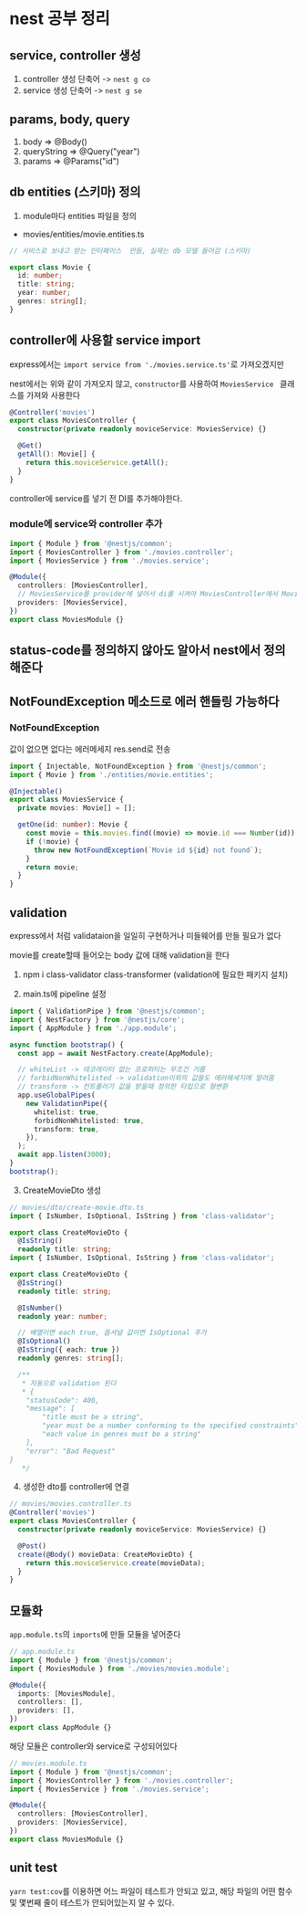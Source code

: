 # nest 공부 정리

## service, controller 생성

1. controller 생성 단축어 -> `nest g co`
2. service 생성 단축어 -> `nest g se`

## params, body, query

1. body => @Body()
2. queryString => @Query("year")
3. params => @Params("id")

## db entities (스키마) 정의

1. module마다 entities 파일을 정의

- movies/entities/movie.entities.ts

```ts
// 서비스로 보내고 받는 인터페이스  만듬, 실제는 db 모델 들어감 (스키마)

export class Movie {
  id: number;
  title: string;
  year: number;
  genres: string[];
}
```

## controller에 사용할 service import

express에서는 `import service from './movies.service.ts'`로 가져오겠지만

nest에서는 위와 같이 가져오지 않고, `constructor`를 사용하여 `MoviesService ` 클래스를 가져와 사용한다

```ts {3}
@Controller('movies')
export class MoviesController {
  constructor(private readonly moviceService: MoviesService) {}

  @Get()
  getAll(): Movie[] {
    return this.moviceService.getAll();
  }
}
```

controller에 service를 넣기 전 DI를 추가해야한다.

### module에 service와 controller 추가

```ts
import { Module } from '@nestjs/common';
import { MoviesController } from './movies.controller';
import { MoviesService } from './movies.service';

@Module({
  controllers: [MoviesController],
  // MoviesService를 provider에 넣어서 di를 시켜야 MoviesController에서 MoviesService를 사용할 수 있다.
  providers: [MoviesService],
})
export class MoviesModule {}
```

## status-code를 정의하지 않아도 알아서 nest에서 정의해준다

## NotFoundException 메소드로 에러 핸들링 가능하다

### NotFoundException

값이 없으면 없다는 에러메세지 res.send로 전송

```ts
import { Injectable, NotFoundException } from '@nestjs/common';
import { Movie } from './entities/movie.entities';

@Injectable()
export class MoviesService {
  private movies: Movie[] = [];

  getOne(id: number): Movie {
    const movie = this.movies.find((movie) => movie.id === Number(id));
    if (!movie) {
      throw new NotFoundException(`Movie id ${id} not found`);
    }
    return movie;
  }
}
```

## validation

express에서 처럼 validataion을 일일히 구현하거나 미들웨어를 만들 필요가 없다

movie를 create할때 들어오는 body 값에 대해 validation을 한다

1. npm i class-validator class-transformer (validation에 필요한 패키지 설치)

2. main.ts에 pipeline 설정

```ts
import { ValidationPipe } from '@nestjs/common';
import { NestFactory } from '@nestjs/core';
import { AppModule } from './app.module';

async function bootstrap() {
  const app = await NestFactory.create(AppModule);

  // whiteList -> 데코레이터 없는 프로퍼티는 무조건 거름
  // forbidNonWhitelisted -> validation이외의 값들도 에러메세지에 알려줌
  // transform -> 컨트롤러가 값을 받을때 정의한 타입으로 형변환
  app.useGlobalPipes(
    new ValidationPipe({
      whitelist: true,
      forbidNonWhitelisted: true,
      transform: true,
    }),
  );
  await app.listen(3000);
}
bootstrap();
```

3. CreateMovieDto 생성

```ts
// movies/dto/create-movie.dto.ts
import { IsNumber, IsOptional, IsString } from 'class-validator';

export class CreateMovieDto {
  @IsString()
  readonly title: string;
import { IsNumber, IsOptional, IsString } from 'class-validator';

export class CreateMovieDto {
  @IsString()
  readonly title: string;

  @IsNumber()
  readonly year: number;

  // 배열이면 each true, 옵셔널 값이면 IsOptional 추가
  @IsOptional()
  @IsString({ each: true })
  readonly genres: string[];

  /**
   * 자동으로 validation 된다
   * {
    "statusCode": 400,
    "message": [
        "title must be a string",
        "year must be a number conforming to the specified constraints",
        "each value in genres must be a string"
    ],
    "error": "Bad Request"
}
   */
```

4. 생성한 dto를 controller에 연결

```ts {7}
// movies/movies.controller.ts
@Controller('movies')
export class MoviesController {
  constructor(private readonly moviceService: MoviesService) {}

  @Post()
  create(@Body() movieData: CreateMovieDto) {
    return this.moviceService.create(movieData);
  }
}
```

## 모듈화

`app.module.ts`의 `imports`에 만들 모듈을 넣어준다

```ts
// app.module.ts
import { Module } from '@nestjs/common';
import { MoviesModule } from './movies/movies.module';

@Module({
  imports: [MoviesModule],
  controllers: [],
  providers: [],
})
export class AppModule {}
```

해당 모듈은 controller와 service로 구성되어있다

```ts
// movies.module.ts
import { Module } from '@nestjs/common';
import { MoviesController } from './movies.controller';
import { MoviesService } from './movies.service';

@Module({
  controllers: [MoviesController],
  providers: [MoviesService],
})
export class MoviesModule {}
```

## unit test

`yarn test:cov`를 이용하면 어느 파일이 테스트가 안되고 있고, 해당 파일의 어떤 함수 및 몇번째 줄이 테스트가 안되어있는지 알 수 있다.
